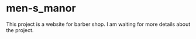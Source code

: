 # men-s_manor

This project is a website for barber shop.
I am waiting for more details about the project.

